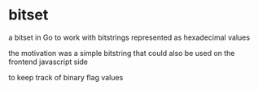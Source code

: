 # bitset
a bitset in Go to work with bitstrings represented as hexadecimal values

the motivation was a simple bitstring that could also be used on the frontend javascript side 

to keep track of binary flag values
